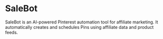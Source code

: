 # SaleBot
SaleBot is an AI-powered Pinterest automation tool for affiliate marketing. It automatically creates and schedules Pins using affiliate data and product feeds.
